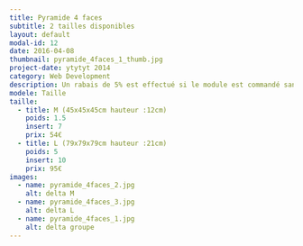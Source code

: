 ```yaml
---
title: Pyramide 4 faces
subtitle: 2 tailles disponibles
layout: default
modal-id: 12
date: 2016-04-08
thumbnail: pyramide_4faces_1_thumb.jpg
project-date: ytytyt 2014
category: Web Development
description: Un rabais de 5% est effectué si le module est commandé sans inserts.
modele: Taille
taille:
  - title: M (45x45x45cm hauteur :12cm)
    poids: 1.5
    insert: 7
    prix: 54€
  - title: L (79x79x79cm hauteur :21cm)
    poids: 5
    insert: 10
    prix: 95€
images:
  - name: pyramide_4faces_2.jpg
    alt: delta M
  - name: pyramide_4faces_3.jpg
    alt: delta L
  - name: pyramide_4faces_1.jpg
    alt: delta groupe
---
```

